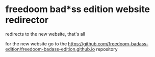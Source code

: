 # freedoom bad*ss edition website redirector
redirects to the new website, that's all

for the new website go to the https://github.com/freedoom-badass-edition/freedoom-badass-edition.github.io repository
